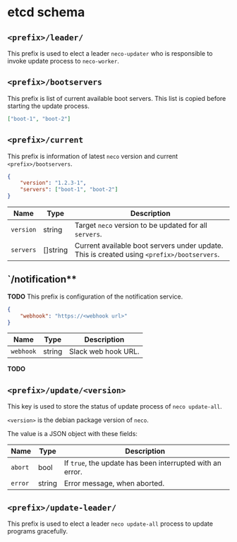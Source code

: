 etcd schema
===========

## `<prefix>/leader/`

This prefix is used to elect a leader `neco-updater` who is responsible to invoke
update process to `neco-worker`.

## `<prefix>/bootservers`

This prefix is list of current available boot servers. This list is copied before 
starting the update process.

```json
["boot-1", "boot-2"]
```

## `<prefix>/current`

This prefix is information of latest `neco` version and current `<prefix>/bootservers`.

```json
{
    "version": "1.2.3-1",
    "servers": ["boot-1", "boot-2"]
}
```

Name      | Type     | Description
----      | ----     | -----------
`version` | string   | Target `neco` version to be updated for all `servers`.
`servers` | []string | Current available boot servers under update. This is created using `<prefix>/bootservers`.

## `<prefix>/notification**

**TODO**
This prefix is configuration of the notification service.

```json
{
    "webhook": "https://<webhook url>"
}
```

Name      | Type   | Description
----      | ----   | -----------
`webhook` | string | Slack web hook URL.

**TODO**
## `<prefix>/update/<version>`

This key is used to store the status of update process of `neco update-all`.

`<version>` is the debian package version of `neco`.

The value is a JSON object with these fields:

Name    | Type   | Description
------  | ------ | -----------
`abort` | bool   | If `true`, the update has been interrupted with an error.
`error` | string | Error message, when aborted.

## `<prefix>/update-leader/`

This prefix is used to elect a leader `neco update-all` process to update
programs gracefully.
